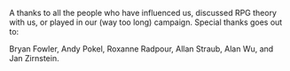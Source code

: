 A thanks to all the people who have influenced us, discussed RPG
theory with us, or played in our (way too long) campaign. Special thanks goes
out to:

<!-- Please place one name per line, sorted alphabetically by last name -->

Bryan Fowler,
Andy Pokel,
Roxanne Radpour,
Allan Straub,
Alan Wu,
and
Jan Zirnstein.
